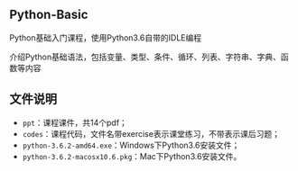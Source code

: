## Python-Basic

Python基础入门课程，使用Python3.6自带的IDLE编程

介绍Python基础语法，包括变量、类型、条件、循环、列表、字符串、字典、函数等内容

## 文件说明

- `ppt`：课程课件，共14个pdf；
- `codes`：课程代码，文件名带exercise表示课堂练习，不带表示课后习题；
- `python-3.6.2-amd64.exe`：Windows下Python3.6安装文件；
- `python-3.6.2-macosx10.6.pkg`：Mac下Python3.6安装文件。